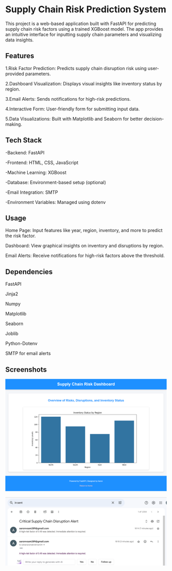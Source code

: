 # Supply Chain Risk Prediction System

This project is a web-based application built with FastAPI for predicting supply chain risk factors using a trained XGBoost model. The app provides an intuitive interface for inputting supply chain parameters and visualizing data insights.

## Features

1.Risk Factor Prediction: Predicts supply chain disruption risk using user-provided parameters.

2.Dashboard Visualization: Displays visual insights like inventory status by region.

3.Email Alerts: Sends notifications for high-risk predictions.

4.Interactive Form: User-friendly form for submitting input data.

5.Data Visualizations: Built with Matplotlib and Seaborn for better decision-making.

## Tech Stack

-Backend: FastAPI

-Frontend: HTML, CSS, JavaScript

-Machine Learning: XGBoost

-Database: Environment-based setup (optional)

-Email Integration: SMTP

-Environment Variables: Managed using dotenv

## Usage

Home Page: Input features like year, region, inventory, and more to predict the risk factor.

Dashboard: View graphical insights on inventory and disruptions by region.

Email Alerts: Receive notifications for high-risk factors above the threshold.

## Dependencies

FastAPI

Jinja2

Numpy

Matplotlib

Seaborn

Joblib

Python-Dotenv

SMTP for email alerts

## Screenshots

![image alt](https://github.com/AaronSam-30052003/supply_chain_disruption/blob/42c4ede7c0ab69363f414f8bd9abc87d1fbccdad/supply_chain_disruption_risk_prediction/dashboard%20output.png)

![image alt](https://github.com/AaronSam-30052003/supply_chain_disruption/blob/fac242abb2ab5e52cbbca3f7498734070cfd28af/supply_chain_disruption_risk_prediction/alert%20output.png)


